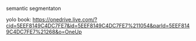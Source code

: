 semantic segmentaton

yolo
book:
https://onedrive.live.com/?cid=5EEF8149C4DC7FE7&id=5EEF8149C4DC7FE7%211054&parId=5EEF8149C4DC7FE7%21268&o=OneUp
